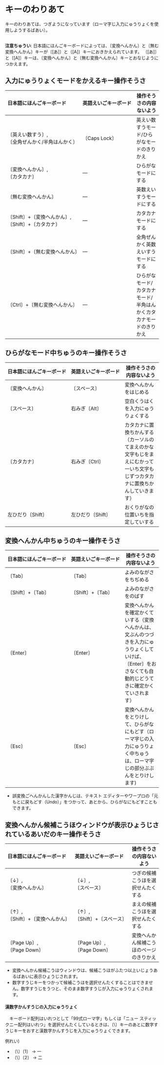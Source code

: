 # キーのわりあて

キーのわりあては、つぎようになっています（ローマ￹字￺じ￻￹入力￺にゅうりょく￻を￹使用￺しよう￻するばあい）。

<br>**￹注意￺ちゅうい￻**: ￹日本語￺にほんご￻キーボードによっては、〔￹変換￺へんかん￻〕と〔￹無￺む￻￹変換￺へんかん￻〕キーが〔[あ]〕と〔[A]〕キーにおきかえられています。
〔[あ]〕と〔[A]〕キーは、〔￹変換￺へんかん￻〕と〔￹無￺む￻￹変換￺へんかん￻〕キーとおなじようにつかえます。

## ￹入力￺にゅうりょく￻モードをかえるキー￹操作￺そうさ￻

<nobr>￹日本語￺にほんご￻キーボード</nobr> | <nobr>￹英語￺えいご￻キーボード</nobr> | ￹操作￺そうさ￻の￹内容￺ないよう￻
:--|:--|---
〔￹英￺えい￻￹数￺すう￻〕,<br>〔￹全角￺ぜんかく￻/￹半角￺はんかく￻〕| 〔Caps&nbsp;Lock〕 | ￹英￺えい￻￹数￺すう￻モード/ひらがなモードのきりかえ
〔￹変換￺へんかん￻〕,<br>〔カタカナ〕| ― | ひらがなモードにする
〔￹無￺む￻￹変換￺へんかん￻〕| ― | ￹英数￺えいすう￻モードにする
〔Shift〕+〔￹変換￺へんかん￻〕,<br><nobr>〔Shift〕+〔カタカナ〕</nobr>| ― | カタカナモードにする
〔Shift〕+〔￹無￺む￻￹変換￺へんかん￻〕| ― | ￹全角￺ぜんかく￻￹英数￺えいすう￻モードにする
<nobr>〔Ctrl〕+〔￹無￺む￻￹変換￺へんかん￻〕</nobr>| ― | ひらがなモード/カタカナモード/￹半角￺はんかく￻カタカナモードのきりかえ

## ひらがなモード￹中￺ちゅう￻のキー￹操作￺そうさ￻

<nobr>￹日本語￺にほんご￻キーボード</nobr> | <nobr>￹英語￺えいご￻キーボード</nobr> | ￹操作￺そうさ￻の￹内容￺ないよう￻
:--|:--|---
〔￹変換￺へんかん￻〕|<nobr>〔スペース〕</nobr> | ￹変換￺へんかん￻をはじめる
〔スペース〕| ￹右￺みぎ￻〔Alt〕| ￹空白￺くうはく￻を￹入力￺にゅうりょく￻する
〔カタカナ〕| ￹右￺みぎ￻〔Ctrl〕| カタカナに￹置換￺ちかん￻する（カーソルのてまえのかな￹文字￺もじ￻をまえにむかって￹一￺いち￻￹文字￺もじ￻ずつカタカナに￹置換￺ちかん￻していきます）
￹左￺ひだり￻〔Shift〕| ￹左￺ひだり￻〔Shift〕| おくりがなの￹位置￺いち￻を￹指定￺してい￻する

## ￹変換￺へんかん￻￹中￺ちゅう￻のキー￹操作￺そうさ￻

<nobr>￹日本語￺にほんご￻キーボード</nobr> | <nobr>￹英語￺えいご￻キーボード</nobr> | ￹操作￺そうさ￻の￹内容￺ないよう￻
:--|:--|---
〔Tab〕| 〔Tab〕| よみのながさをちぢめる
<nobr>〔Shift〕+〔Tab〕</nobr> | <nobr>〔Shift〕+〔Tab〕</nobr> | よみのながさをのばす
〔Enter〕 | 〔Enter〕 |  ￹変換￺へんかん￻を￹確定￺かくてい￻する（￹変換￺へんかん￻は、￹文￺ぶん￻のつづきを￹入力￺にゅうりょく￻していけば、〔Enter〕をおさなくても￹自動的￺じどうてき￻に￹確定￺かくてい￻されます）
〔Esc〕 | 〔Esc〕 | ￹変換￺へんかん￻をとりけして、ひらがなにもどす（ローマ￹字￺じ￻の￹入力￺にゅうりょく￻￹中￺ちゅう￻は、ローマ￹字￺じ￻の￹部分￺ぶぶん￻をとりけします)

* ￹誤変換￺ごへんかん￻した￹漢字￺かんじ￻は、テキスト エディターやワープロの「￹元￺もと￻に￹戻￺もど￻す（Undo）」をつかって、あとから、ひらがなにもどすこともできます。

## ￹変換￺へんかん￻￹候補￺こうほ￻ウィンドウが￹表示￺ひょうじ￻されているあいだのキー￹操作￺そうさ￻

<nobr>￹日本語￺にほんご￻キーボード</nobr> | <nobr>￹英語￺えいご￻キーボード</nobr> | ￹操作￺そうさ￻の￹内容￺ないよう￻
:--|:--|---
〔↓〕,<br>〔￹変換￺へんかん￻〕| 〔↓〕,<br>〔スペース〕 | つぎの￹候補￺こうほ￻を￹選択￺せんたく￻する
〔↑〕,<br><nobr>〔Shift〕+〔￹変換￺へんかん￻〕</nobr> |〔↑〕,<br><nobr>〔Shift〕+〔スペース〕</nobr> | まえの￹候補￺こうほ￻を￹選択￺せんたく￻する
〔Page Up〕,<br> 〔Page Down〕 | 〔Page Up〕,<br>〔Page Down〕 | ￹変換￺へんかん￻￹候補￺こうほ￻のページのきりかえ


* ￹変換￺へんかん￻￹候補￺こうほ￻ウィンドウは、￹候補￺こうほ￻がふたつ￹以上￺いじょう￻あるばあいに￹表示￺ひょうじ￻されます。
* ￹数字￺すうじ￻キーをつかって￹候補￺こうほ￻を￹選択￺せんたく￻することはできません。￹数字￺すうじ￻をうつと、そのまま￹数字￺すうじ￻が￹入力￺にゅうりょく￻されます。

#### ￹漢数字￺かんすうじ￻の￹入力￺にゅうりょく￻

　キーボード￹配列￺はいれつ￻として「99式ローマ字」もしくは「ニュー スティックニー￹配列￺はいれつ￻」を￹選択￺せんたく￻しているときは、〔\〕キーのあとに￹数字￺すうじ￻キーをおすと￹漢数字￺かんすうじ￻を￹入力￺にゅうりょく￻できます。

￹例￺れい￻)

- 〔\〕〔1〕 → 一
- 〔\〕〔2〕 → 二
